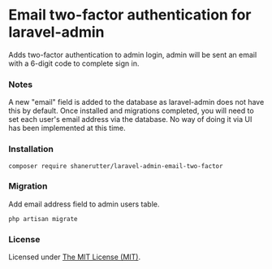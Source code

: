 Email two-factor authentication for laravel-admin
======
Adds two-factor authentication to admin login, admin will be sent an email with a 6-digit code to complete sign in.

### Notes
A new "email" field is added to the database as laravel-admin does not have this by default. Once installed and migrations completed, you will need to set each user's email address via the database. No way of doing it via UI has been implemented at this time.

### Installation

```
composer require shanerutter/laravel-admin-email-two-factor
```

### Migration
Add email address field to admin users table.
```
php artisan migrate
```

### License

Licensed under [The MIT License (MIT)](LICENSE).


